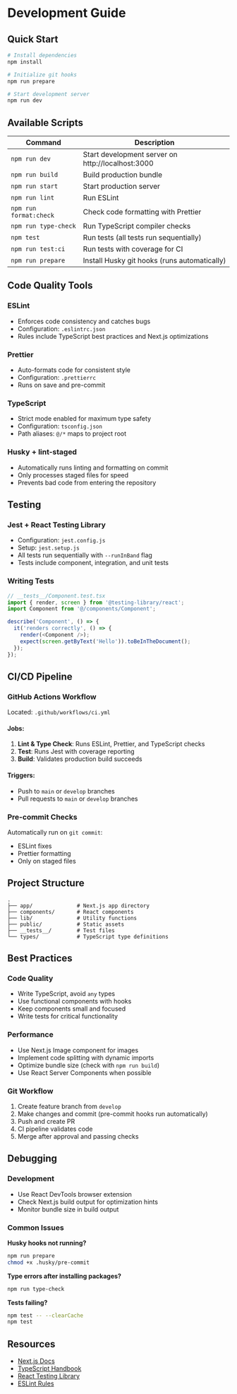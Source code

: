 # Development Guide

## Quick Start

```bash
# Install dependencies
npm install

# Initialize git hooks
npm run prepare

# Start development server
npm run dev
```

## Available Scripts

| Command                | Description                                       |
| ---------------------- | ------------------------------------------------- |
| `npm run dev`          | Start development server on http://localhost:3000 |
| `npm run build`        | Build production bundle                           |
| `npm run start`        | Start production server                           |
| `npm run lint`         | Run ESLint                                        |
| `npm run format:check` | Check code formatting with Prettier               |
| `npm run type-check`   | Run TypeScript compiler checks                    |
| `npm test`             | Run tests (all tests run sequentially)            |
| `npm run test:ci`      | Run tests with coverage for CI                    |
| `npm run prepare`      | Install Husky git hooks (runs automatically)      |

## Code Quality Tools

### ESLint

- Enforces code consistency and catches bugs
- Configuration: `.eslintrc.json`
- Rules include TypeScript best practices and Next.js optimizations

### Prettier

- Auto-formats code for consistent style
- Configuration: `.prettierrc`
- Runs on save and pre-commit

### TypeScript

- Strict mode enabled for maximum type safety
- Configuration: `tsconfig.json`
- Path aliases: `@/*` maps to project root

### Husky + lint-staged

- Automatically runs linting and formatting on commit
- Only processes staged files for speed
- Prevents bad code from entering the repository

## Testing

### Jest + React Testing Library

- Configuration: `jest.config.js`
- Setup: `jest.setup.js`
- All tests run sequentially with `--runInBand` flag
- Tests include component, integration, and unit tests

### Writing Tests

```typescript
// __tests__/Component.test.tsx
import { render, screen } from '@testing-library/react';
import Component from '@/components/Component';

describe('Component', () => {
  it('renders correctly', () => {
    render(<Component />);
    expect(screen.getByText('Hello')).toBeInTheDocument();
  });
});
```

## CI/CD Pipeline

### GitHub Actions Workflow

Located: `.github/workflows/ci.yml`

#### Jobs:

1. **Lint & Type Check**: Runs ESLint, Prettier, and TypeScript checks
2. **Test**: Runs Jest with coverage reporting
3. **Build**: Validates production build succeeds

#### Triggers:

- Push to `main` or `develop` branches
- Pull requests to `main` or `develop` branches

### Pre-commit Checks

Automatically run on `git commit`:

- ESLint fixes
- Prettier formatting
- Only on staged files

## Project Structure

```
.
├── app/              # Next.js app directory
├── components/       # React components
├── lib/              # Utility functions
├── public/           # Static assets
├── __tests__/        # Test files
└── types/            # TypeScript type definitions
```

## Best Practices

### Code Quality

- Write TypeScript, avoid `any` types
- Use functional components with hooks
- Keep components small and focused
- Write tests for critical functionality

### Performance

- Use Next.js Image component for images
- Implement code splitting with dynamic imports
- Optimize bundle size (check with `npm run build`)
- Use React Server Components when possible

### Git Workflow

1. Create feature branch from `develop`
2. Make changes and commit (pre-commit hooks run automatically)
3. Push and create PR
4. CI pipeline validates code
5. Merge after approval and passing checks

## Debugging

### Development

- Use React DevTools browser extension
- Check Next.js build output for optimization hints
- Monitor bundle size in build output

### Common Issues

**Husky hooks not running?**

```bash
npm run prepare
chmod +x .husky/pre-commit
```

**Type errors after installing packages?**

```bash
npm run type-check
```

**Tests failing?**

```bash
npm test -- --clearCache
npm test
```

## Resources

- [Next.js Docs](https://nextjs.org/docs)
- [TypeScript Handbook](https://www.typescriptlang.org/docs/)
- [React Testing Library](https://testing-library.com/react)
- [ESLint Rules](https://eslint.org/docs/rules/)
